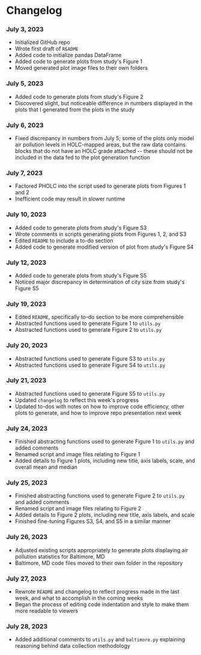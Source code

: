 # Changelog

### July 3, 2023

- Initialized GitHub repo
- Wrote first draft of `README`
- Added code to initialize pandas DataFrame
- Added code to generate plots from study's Figure 1
- Moved generated plot image files to their own folders

### July 5, 2023

- Added code to generate plots from study's Figure 2
- Discovered slight, but noticeable difference in numbers displayed in the
  plots that I generated from the plots in the study

### July 6, 2023

- Fixed discrepancy in numbers from July 5; some of the plots only model air
  pollution levels in HOLC-mapped areas, but the raw data contains blocks that
  do not have an HOLC grade attached -- these should not be included in the
  data fed to the plot generation function

### July 7, 2023

- Factored PHOLC into the script used to generate plots from Figures 1 and 2
- Inefficient code may result in slower runtime

### July 10, 2023

- Added code to generate plots from study's Figure S3
- Wrote comments in scripts generating plots from Figures 1, 2, and S3
- Edited `README` to include a to-do section
- Added code to generate modified version of plot from study's Figure S4

### July 12, 2023

- Added code to generate plots from study's Figure S5
- Noticed major discrepancy in determination of city size from study's Figure
  S5

### July 19, 2023

- Edited `README`, specifically to-do section to be more comprehensible
- Abstracted functions used to generate Figure 1 to `utils.py`
- Abstracted functions used to generate Figure 2 to `utils.py`

### July 20, 2023

- Abstracted functions used to generate Figure S3 to `utils.py`
- Abstracted functions used to generate Figure S4 to `utils.py`

### July 21, 2023

- Abstracted functions used to generate Figure S5 to `utils.py`
- Updated `changelog` to reflect this week's progress
- Updated to-dos with notes on how to improve code efficiency, other plots to
  generate, and how to improve repo presentation next week

### July 24, 2023

- Finished abstracting functions used to generate Figure 1 to `utils.py` and
  added comments
- Renamed script and image files relating to Figure 1
- Added details to Figure 1 plots, including new title, axis labels, scale,
  and overall mean and median

### July 25, 2023

- Finished abstracting functions used to generate Figure 2 to `utils.py` and
  added comments
- Renamed script and image files relating to Figure 2
- Added details to Figure 2 plots, including new title, axis labels, and scale
- Finished fine-tuning Figures S3, S4, and S5 in a similar manner

### July 26, 2023

- Adjusted existing scripts appropriately to generate plots displaying air
  pollution statistics for Baltimore, MD
- Baltimore, MD code files moved to their own folder in the repository

### July 27, 2023

- Rewrote `README` and changelog to reflect progress made in the last week, and
  what to accomplish in the coming weeks
- Began the process of editing code indentation and style to make them more
  readable to viewers

### July 28, 2023

- Added additional comments to `utils.py` and `baltimore.py` explaining
  reasoning behind data collection methodology
